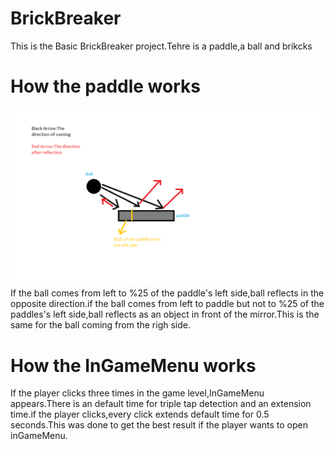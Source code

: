 # BrickBreaker
This is the Basic BrickBreaker project.Tehre is a paddle,a ball and brikcks
# How the paddle works
![](ImageForGithub/paddle-ball%20reflection.png)
If the ball comes from left to %25 of the paddle's left side,ball reflects in the opposite direction.if the ball comes from left to paddle but not to %25 of the paddles's left side,ball reflects as an object in front of the mirror.This is the same for the ball coming from the righ side.
# How the InGameMenu works
If the player clicks three times in the game level,InGameMenu appears.There is an default time for triple tap detection and an extension time.if the player clicks,every click extends default time for 0.5 seconds.This was done to get the best result if the player wants to open inGameMenu.
